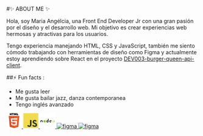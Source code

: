 
#✨ ABOUT ME ✨ 

Hola, soy Maria Angélcia, una Front End Developer Jr con una gran pasión por el diseño y el desarrollo web. Mi objetivo es crear experiencias web hermosas y atractivas para los usuarios.

Tengo experiencia manejando HTML, CSS y JavaScript, también me siento cómodo trabajando con herramientas de diseño como Figma y actualmente estoy aprendiendo sobre React en el proyecto [DEV003-burger-queen-api-client](https://github.com/mariahiguera2210/DEV003-burger-queen-api-client). 


##⚡ Fun facts :
- Me gusta leer
- Me gusta bailar jazz, danza contemporanea
- Tengo inglés avanzado



<a href="https://www.w3.org/html/" target="_blank" rel="noreferrer"> <img src="https://raw.githubusercontent.com/devicons/devicon/master/icons/html5/html5-original-wordmark.svg" alt="html5" width="40" height="40"/> </a>
 <a href="https://developer.mozilla.org/en-US/docs/Web/JavaScript" target="_blank" rel="noreferrer"> <img src="https://raw.githubusercontent.com/devicons/devicon/master/icons/javascript/javascript-original.svg" alt="javascript" width="40" height="40"/> </a> 
 <a href="https://nodejs.org" target="_blank" rel="noreferrer"> <img src="https://raw.githubusercontent.com/devicons/devicon/master/icons/nodejs/nodejs-original-wordmark.svg" alt="nodejs" width="40" height="40"/> </a> 
 <a href="https://www.figma.com/" target="_blank" rel="noreferrer"> <img src="https://www.vectorlogo.zone/logos/figma/figma-icon.svg" alt="figma" width="40" height="40"/> </a>
 <a href="https://procreate.com/" target="_blank" rel="noreferrer"> <img src="./images/Procreate.png" alt="figma" width="40" height="40"/> </a>  </p>


